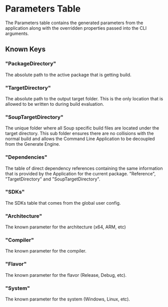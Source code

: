 # Parameters Table

The Parameters table contains the generated parameters from the application along with the overridden properties passed into the CLI arguments.

## Known Keys

### "PackageDirectory"
The absolute path to the active package that is getting build.

### "TargetDirectory"
The absolute path to the output target folder. This is the only location that is allowed to be written to during build evaluation.

### "SoupTargetDirectory"
The unique folder where all Soup specific build files are located under the target directory. This sub folder ensures there are no collisions with the normal build and allows the Command Line Application to be decoupled from the Generate Engine.

### "Dependencies"
The table of direct dependency references containing the same information that is provided by the Application for the current package.
"Reference", "TargetDirectory" and "SoupTargetDirectory".

### "SDKs"
The SDKs table that comes from the global user config.

### "Architecture"
The known parameter for the architecture (x64, ARM, etc)

### "Compiler"
The known parameter for the compiler.

### "Flavor"
The known parameter for the flavor (Release, Debug, etc). 

### "System"
The known parameter for the system (Windows, Linux, etc).
